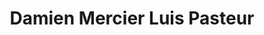 ---
title: "Damien Mercier Luis Pasteur"
url: /vitacura/damien-mercier-luis-pasteur/
shop: Schokolade
---
